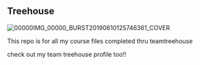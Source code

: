 ## Treehouse
![00000IMG_00000_BURST20190610125746361_COVER](https://user-images.githubusercontent.com/42393123/79261779-f5d63e80-7e55-11ea-8cf0-c066acd8dda7.jpg)

This repo is for all my course files completed thru teamtreehouse

check out my team treehouse profile too!! 
